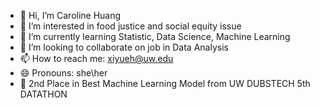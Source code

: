 - 👋 Hi, I’m Caroline Huang
- 👀 I’m interested in food justice and social equity issue
- 🌱 I’m currently learning  Statistic, Data Science, Machine Learning
- 💞️ I’m looking to collaborate on job in Data Analysis
- 📫 How to reach me: xiyueh@uw.edu
- 😄 Pronouns: she\her
- 🥇 2nd Place in Best Machine Learning Model from UW DUBSTECH 5th DATATHON

<!---
CarolineeXi/CarolineeXi is a ✨ special ✨ repository because its `README.md` (this file) appears on your GitHub profile.
You can click the Preview link to take a look at your changes.
--->
